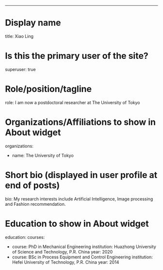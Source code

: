 ---
# Display name
title: Xiao Ling

# Is this the primary user of the site?
superuser: true

# Role/position/tagline
role: I am now a postdoctoral researcher at The University of Tokyo

# Organizations/Affiliations to show in About widget
organizations:
- name: The University of Tokyo
<!--   url: https://www.stanford.edu/ -->

# Short bio (displayed in user profile at end of posts)
bio: My research interests include Artificial Intelligence, Image processing and Fashion recommendation.

<!-- # Interests to show in About widget
interests:
- Artificial Intelligence
- Fashion recommendation
- Image processing -->

# Education to show in About widget
education:
  courses:
  - course: PhD in Mechanical Engineering
    institution: Huazhong University of Science and Technology, P.R. China
    year: 2020
  - course: BSc in Process Equipment and Control Engineering
    institution: Hefei University of Technology, P.R. China
    year: 2014

<!-- # Social/Academic Networking
# For available icons, see: https://wowchemy.com/docs/getting-started/page-builder/#icons
#   For an email link, use "fas" icon pack, "envelope" icon, and a link in the
#   form "mailto:your-email@example.com" or "/#contact" for contact widget.
social:
- icon: envelope
  icon_pack: fas
  link: '/#contact'
- icon: twitter
  icon_pack: fab
  link: https://twitter.com/GeorgeCushen
- icon: graduation-cap  # Alternatively, use `google-scholar` icon from `ai` icon pack
  icon_pack: fas
  link: https://scholar.google.co.uk/citations?user=sIwtMXoAAAAJ
- icon: github
  icon_pack: fab
  link: https://github.com/gcushen
- icon: linkedin
  icon_pack: fab
  link: https://www.linkedin.com/
 -->
<!-- # Link to a PDF of your resume/CV.
# To use: copy your resume to `static/uploads/resume.pdf`, enable `ai` icons in `params.toml`, 
# and uncomment the lines below.
# - icon: cv
#   icon_pack: ai
#   link: uploads/resume.pdf

# Enter email to display Gravatar (if Gravatar enabled in Config)
email: ""

# Highlight the author in author lists? (true/false)
highlight_name: true
--- -->

<!-- Nelson Bighetti is a professor of artificial intelligence at the Stanford AI Lab. His research interests include distributed robotics, mobile computing and programmable matter. He leads the Robotic Neurobiology group, which develops self-reconfiguring robots, systems of self-organizing robots, and mobile sensor networks.

Lorem ipsum dolor sit amet, consectetur adipiscing elit. Sed neque elit, tristique placerat feugiat ac, facilisis vitae arcu. Proin eget egestas augue. Praesent ut sem nec arcu pellentesque aliquet. Duis dapibus diam vel metus tempus vulputate.

{{< icon name="download" pack="fas" >}} Download my {{< staticref "uploads/demo_resume.pdf" "newtab" >}}resumé{{< /staticref >}}. -->
